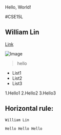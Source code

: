 Hello, World!

#CSE15L
## William Lin
[Link](https://williamlin.xyz/photography)

![Image](DSC01463.jpg)

> hello

* List1
* List2
* List3

1.Hello1
2.Hello2
3.Hello3

Horizontal rule:
--- 

`William Lin`

```
Hello Hello Hello
```
